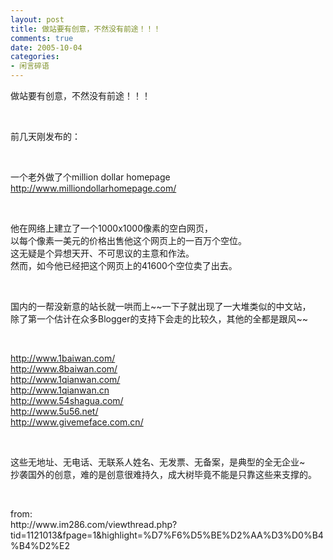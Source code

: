 ```yaml
---
layout: post
title: 做站要有创意，不然没有前途！！！
comments: true
date: 2005-10-04
categories:
- 闲言碎语
---
```


<p>做站要有创意，不然没有前途！！！</p>
<br /><p>前几天刚发布的：</p>
<br /><p>一个老外做了个million dollar homepage <br /><a href="http://www.milliondollarhomepage.com/">http://www.milliondollarhomepage.com/</a></p>
<br /><p>他在网络上建立了一个1000x1000像素的空白网页，<br />以每个像素一美元的价格出售他这个网页上的一百万个空位。<br />这无疑是个异想天开、不可思议的主意和作法。<br />然而，如今他已经把这个网页上的41600个空位卖了出去。</p>
<br /><p>国内的一帮没新意的站长就一哄而上~~一下子就出现了一大堆类似的中文站，<br />除了第一个估计在众多Blogger的支持下会走的比较久，其他的全都是跟风~~ </p>
<br /><p><a href="http://www.1baiwan.com/">http://www.1baiwan.com/</a><br /><a href="http://www.8baiwan.com/">http://www.8baiwan.com/</a> <br /><a href="http://www.1qianwan.com/">http://www.1qianwan.com/</a><br /><a href="http://www.1qianwan.cn">http://www.1qianwan.cn</a><br /><a href="http://www.54shagua.com/">http://www.54shagua.com/</a> <br /><a href="http://www.5u56.net/">http://www.5u56.net/</a><br /><a href="http://www.givemeface.com.cn/">http://www.givemeface.com.cn/</a></p>
<br /><p>这些无地址、无电话、无联系人姓名、无发票、无备案，是典型的全无企业~<br />抄袭国外的创意，难的是创意很难持久，成大树毕竟不能是只靠这些来支撑的。 </p>
<br /><p>from:<br />http://www.im286.com/viewthread.php?tid=1121013&amp;fpage=1&amp;highlight=%D7%F6%D5%BE%D2%AA%D3%D0%B4%B4%D2%E2</p>				
